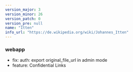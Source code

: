 ```yaml
---
version_major: 3
version_minor: 26
version_patch: 0
version_pre: null
name: "Itten"
info_url: "https://de.wikipedia.org/wiki/Johannes_Itten"
---
```


### webapp

- fix: auth: export original_file_url in admin mode
- feature: Confidential Links
